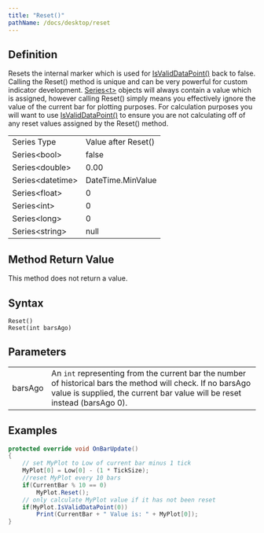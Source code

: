 ```yaml
---
title: "Reset()"
pathName: /docs/desktop/reset
---
```


## Definition

Resets the internal marker which is used for [IsValidDataPoint()](/docs/desktop/isvaliddatapoint) back to false. Calling the Reset() method is unique and can be very powerful for custom indicator development. [Series&lt;t&gt;](/docs/desktop/seriest) objects will always contain a value which is assigned, however calling Reset() simply means you effectively ignore the value of the current bar for plotting purposes. For calculation purposes you will want to use [IsValidDataPoint()](/docs/desktop/isvaliddatapoint) to ensure you are not calculating off of any reset values assigned by the Reset() method.

|  |  |
| --- | --- |
| Series Type | Value after Reset() |
| Series&lt;bool&gt; | false |
| Series&lt;double&gt; | 0.00 |
| Series&lt;datetime&gt; | DateTime.MinValue |
| Series&lt;float&gt; | 0 |
| Series&lt;int&gt; | 0 |
| Series&lt;long&gt; | 0 |
| Series&lt;string&gt; | null |

## Method Return Value

This method does not return a value.

## Syntax

```
Reset()
Reset(int barsAgo)
```

## Parameters

|  |  |
| --- | --- |
| barsAgo | An `int` representing from the current bar the number of historical bars the method will check. If no barsAgo value is supplied, the current bar value will be reset instead (barsAgo 0). |

## Examples

```csharp
protected override void OnBarUpdate()
{
    // set MyPlot to Low of current bar minus 1 tick
    MyPlot[0] = Low[0] - (1 * TickSize);
    //reset MyPlot every 10 bars
    if(CurrentBar % 10 == 0)
        MyPlot.Reset();
    // only calculate MyPlot value if it has not been reset
    if(MyPlot.IsValidDataPoint(0))
        Print(CurrentBar + " Value is: " + MyPlot[0]);
}
```
